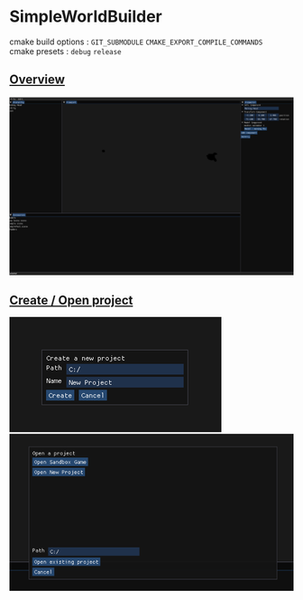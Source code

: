 # SimpleWorldBuilder

cmake build options : `GIT_SUBMODULE` `CMAKE_EXPORT_COMPILE_COMMANDS`
<br>
cmake presets : `debug` `release`
<br>
## <u>Overview</u>
![Overview](https://github.com/Maxodie/SimpleWorldBuilder/blob/main/doc/img_0.png)

## <u>Create / Open project</u>
![Overview](https://github.com/Maxodie/SimpleWorldBuilder/blob/main/doc/img_1.png)
![Overview](https://github.com/Maxodie/SimpleWorldBuilder/blob/main/doc/img_2.png)
